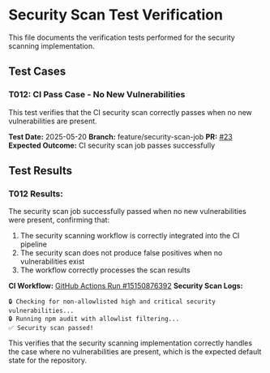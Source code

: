 # Security Scan Test Verification

This file documents the verification tests performed for the security scanning implementation.

## Test Cases

### T012: CI Pass Case - No New Vulnerabilities

This test verifies that the CI security scan correctly passes when no new vulnerabilities are present.

**Test Date:** 2025-05-20
**Branch:** feature/security-scan-job
**PR:** [#23](https://github.com/phrazzld/vanity/pull/23)
**Expected Outcome:** CI security scan job passes successfully

## Test Results

### T012 Results:

The security scan job successfully passed when no new vulnerabilities were present, confirming that:

1. The security scanning workflow is correctly integrated into the CI pipeline
2. The security scan does not produce false positives when no vulnerabilities exist
3. The workflow correctly processes the scan results

**CI Workflow:** [GitHub Actions Run #15150876392](https://github.com/phrazzld/vanity/actions/runs/15150876392)
**Security Scan Logs:**

```
🔒 Checking for non-allowlisted high and critical security vulnerabilities...
🔒 Running npm audit with allowlist filtering...
✅ Security scan passed!
```

This verifies that the security scanning implementation correctly handles the case where no vulnerabilities are present, which is the expected default state for the repository.
